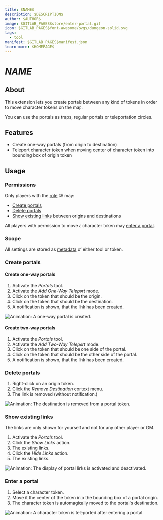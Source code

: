 ```yaml
---
title: $NAME$
description: $DESCRIPTION$
author: $AUTHOR$
image: $GITLAB_PAGES$store/enter-portal.gif
icon: $GITLAB_PAGES$font-awesome/svgs/dungeon-solid.svg
tags:
  - tool
manifest: $GITLAB_PAGES$manifest.json
learn-more: $HOMEPAGE$
---
```


# $NAME$

## About

This extension lets you create portals between any kind of tokens in order to move character tokens on the map.

You can use the portals as traps, regular portals or teleportation circles.

## Features

- Create one-way portals (from origin to destination)
- Teleport character token when moving center of character token into bounding box of origin token

## Usage

### Permissions

Only players with the [role] `GM` may:

- [Create portals](#create-portals)
- [Delete portals](#delete-portals)
- [Show existing links](#show-existing-links) between origins and destinations

[role]: https://docs.owlbear.rodeo/extensions/apis/player#getrole

All players with permission to move a character token may [enter a portal](#enter-a-portal).

### Scope

All settings are stored as [metadata] of either tool or token.

[metadata]: https://docs.owlbear.rodeo/extensions/reference/metadata

### Create portals

#### Create one-way portals

1. Activate the *Portals* tool.
2. Activate the *Add One-Way Teleport* mode.
3. Click on the token that should be the origin.
4. Click on the token that should be the destination.
5. A notification is shown, that the link has been created.

![Animation: A one-way portal is created.]($GITLAB_PAGES$store/create-portal-link.gif)

#### Create two-way portals

1. Activate the *Portals* tool.
2. Activate the *Add Two-Way Teleport* mode.
3. Click on the token that should be one side of the portal.
4. Click on the token that should be the other side of the portal.
5. A notification is shown, that the link has been created.

### Delete portals

1. Right-click on an origin token.
2. Click the *Remove Destination* context menu.
3. The link is removed (without notification.)

![Animation: The destination is removed from a portal token.]($GITLAB_PAGES$store/delete-portal-link.gif)

### Show existing links

The links are only shown for yourself and not for any other player or GM.

1. Activate the *Portals* tool.
2. Click the *Show Links* action.
3. The existing links.
4. Click the *Hide Links* action.
5. The existing links.

![Animation: The display of portal links is activated and deactivated.]($GITLAB_PAGES$store/show-portal-links.gif)

### Enter a portal

1. Select a character token.
2. Move it the center of the token into the bounding box of a portal origin.
3. The character token is automagically moved to the portal's destination.

![Animation: A character token is teleported after entering a portal.]($GITLAB_PAGES$store/enter-portal.gif)
